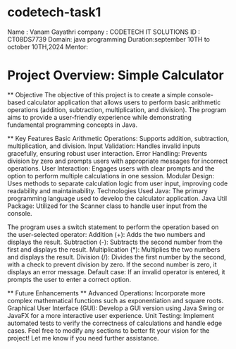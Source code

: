 # codetech-task1
Name : Vanam   Gayathri
company : CODETECH IT SOLUTIONS
ID : CT08DS7739
Domain: java programming
Duration:september 10TH to october 10TH,2024
Mentor:

# Project Overview: Simple Calculator
** Objective
The objective of this project is to create a simple console-based calculator application that allows users to perform basic arithmetic operations (addition, subtraction, multiplication, and division). The program aims to provide a user-friendly experience while demonstrating fundamental programming concepts in Java.

** Key Features
Basic Arithmetic Operations: Supports addition, subtraction, multiplication, and division.
Input Validation: Handles invalid inputs gracefully, ensuring robust user interaction.
Error Handling: Prevents division by zero and prompts users with appropriate messages for incorrect operations.
User Interaction: Engages users with clear prompts and the option to perform multiple calculations in one session.
Modular Design: Uses methods to separate calculation logic from user input, improving code readability and maintainability.
Technologies Used
Java: The primary programming language used to develop the calculator application.
Java Util Package: Utilized for the Scanner class to handle user input from the console.

The program uses a switch statement to perform the operation based on the user-selected operator:
Addition (+): Adds the two numbers and displays the result.
Subtraction (-): Subtracts the second number from the first and displays the result.
Multiplication (*): Multiplies the two numbers and displays the result.
Division (/): Divides the first number by the second, with a check to prevent division by zero. If the second number is zero, it displays an error message.
Default case: If an invalid operator is entered, it prompts the user to enter a correct option.

** Future Enhancements ** 
Advanced Operations: Incorporate more complex mathematical functions such as exponentiation and square roots.
Graphical User Interface (GUI): Develop a GUI version using Java Swing or JavaFX for a more interactive user experience.
Unit Testing: Implement automated tests to verify the correctness of calculations and handle edge cases.
Feel free to modify any sections to better fit your vision for the project! Let me know if you need further assistance.





